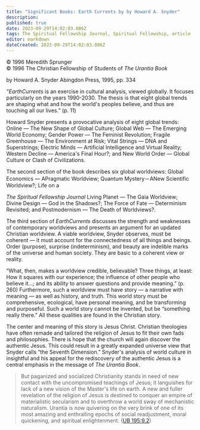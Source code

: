 ```yaml
---
title: "Significant Books: Earth Currents by by Howard A. Snyder"
description: 
published: true
date: 2023-09-29T14:02:03.086Z
tags: The Spiritual Fellowship Journal, Spiritual Fellowship, article
editor: markdown
dateCreated: 2023-09-29T14:02:03.086Z
---
```


<p class="v-card v-sheet theme--light gray lighten-3 px-2">© 1996 Meredith Sprunger<br>© 1996 The Christian Fellowship of Students of <i>The Urantia Book</i></p>

by Howard A. Snyder
Abingdon Press, 1995, pp. 334

_“EarthCurrents_ is an exercise in cultural analysis, viewed globally. It focuses particularly on the years 1990-2030. The thesis is that eight global trends are shaping what and how the world's peoples believe, and thus are touching all our lives.” (p. 11)

Howard Snyder presents a provocative analysis of eight global trends: Online — The New Shape of Global Culture; Global Web — The Emerging World Economy; Gender Power — The Feminist Revolution; Fragile Greenhouse — The Environment at Risk; Vital Strings — DNA and Superstrings; Electric Minds — Artificial Intelligence and Virtual Reality; Western Decline — America's Final Hour?; and New World Order — Global Culture or Clash of Civilizations.

The second section of the book describes six global worldviews: Global Economics — APragmatic Worldview; Quantum Mystery－ANew Scientific Worldview?; Life on a

_The Spiritual Fellowship Journal_ Living Planet — The Gaia Worldview; Divine Design — God in the Shadows?; The Force of Fate — Determinism Revisited; and Postmodernism — The Death of Worldviews?.

The third section of _EarthCurrents_ discusses the strength and weaknesses of contemporary worldviews and presents an argument for an updated Christian worldview. A viable worldview, Snyder observes, must be coherent — it must account for the connectedness of all things and beings. Order (purpose), surprise (indeterminism), and beauty are indelible marks of the universe and human society. They are basic to a coherent view or reality.

“What, then, makes a worldview credible, believable? Three things, at least: How it squares with our experience; the influence of other people who believe it...; and its ability to answer questions and provide meaning.” (p. 260) Furthermore, such a worldview must have story — a narrative with meaning — as well as history, and truth. This world story must be comprehensive, ecological, have personal meaning, and be transforming and purposeful. Such a world story cannot be invented, but be “something really there.” All these qualities are found in the Christian story.

The center and meaning of this story is Jesus Christ. Christian theologies have often remade and tailored the religion of Jesus to fit their own fads and philosophies. There is hope that the church will again discover the authentic Jesus. This could result in a greatly expanded universe view that Snyder calls “the Seventh Dimension.” Snyder's analysis of world culture in insightful and his appeal for the rediscovery of the authentic Jesus is a central emphasis in the message of _The Urantia Book_.



> But paganized and socialized Christianity stands in need of new contact with the uncompromised teachings of Jesus; it languishes for lack of a new vision of the Master's life on earth. A new and fuller revelation of the religion of Jesus is destined to conquer an empire of materialistic secularism and to overthrow a world sway of mechanistic naturalism. Urantia is now quivering on the very brink of one of its most amazing and enthralling epochs of social readjustment, moral quickening, and spiritual enlightenment. ([UB 195:9.2](/en/The_Urantia_Book/195#p9_2))